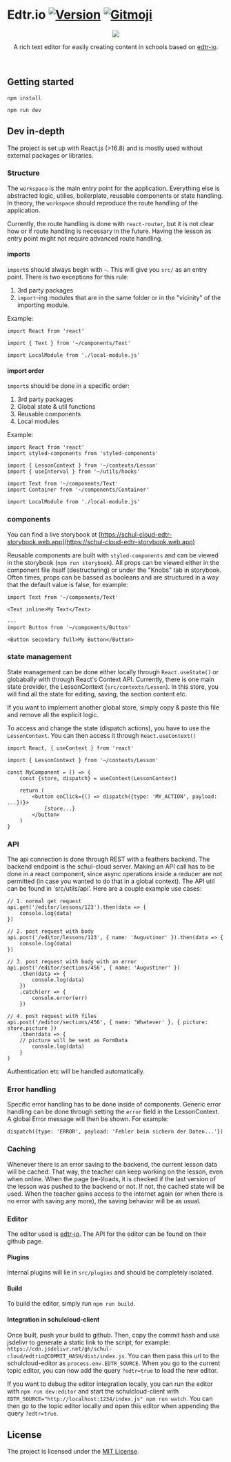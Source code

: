 # Edtr.io [![Version](https://img.shields.io/badge/version-2.2.0-black.svg?style=flat-square)](https://github.com/schul-cloud/edtrio/releases) [![Gitmoji](https://img.shields.io/badge/gitmoji-%20😜%20😍-FFDD67.svg?style=flat-square)](https://gitmoji.carloscuesta.me)

<p align="center">
  <a href="#"><img src="./public/logo.png" /></a>
</p>

<p align="center">
  A rich text editor for easily creating content in schools based on <a href="https://github.com/edtr-io/edtr-io">edtr-io</a>.
</p>
<br/>

## Getting started

```shell
npm install
```

```shell
npm run dev
```

## Dev in-depth

The project is set up with React.js (>16.8) and is mostly used without external packages or libraries.

### Structure

The `workspace` is the main entry point for the application. Everything else is abstracted logic, utilies, boilerplate, reusable components or state handling. In theory, the `workspace` should reproduce the route handling of the application.

Currently, the route handling is done with `react-router`, but it is not clear how or if route handling is necessary in the future. Having the lesson as entry point might not require advanced route handling.

#### imports

`import`s should always begin with `~`. This will give you `src/` as an entry point. There is two exceptions for this rule:

1. 3rd party packages
2. `import`-ing modules that are in the same folder or in the "vicinity" of the importing module.

Example:

```
import React from 'react'

import { Text } from '~/components/Text'

import LocalModule from './local-module.js'
```

#### import order

`import`s should be done in a specific order:

1. 3rd party packages
2. Global state & util functions
3. Reusable components
4. Local modules

Example:

```
import React from 'react'
import styled-components from 'styled-components'

import { LessonContext } from '~/contexts/Lesson'
import { useInterval } from '~/utils/hooks'

import Text from '~/components/Text'
import Container from '~/components/Container'

import LocalModule from './local-module.js'
```

### components

You can find a live storybook at [https://schul-cloud-edtr-storybook.web.app](https://schul-cloud-edtr-storybook.web.app)

Reusable components are built with `styled-components` and can be viewed in the storybook (`npm run storybook`). All props can be viewed either in the component file itself (destructuring) or under the "Knobs" tab in storybook. Often times, props can be bassed as booleans and are structured in a way that the default value is false, for example:

```
import Text from '~/components/Text'

<Text inline>My Text</Text>

---
import Button from '~/components/Button'

<Button secondary full>My Button</Button>
```

### state management

State management can be done either locally through `React.useState()` or globabally with through React's Context API. Currently, there is one main state provider, the LessonContext (`src/contexts/Lesson`). In this store, you will find all the state for editing, saving, the section content etc.

If you want to implement another global store, simply copy & paste this file and remove all the explicit logic.

To access and change the state (dispatch actions), you have to use the `LessonContext`. You can then access it through `React.useContext()`

```
import React, { useContext } from 'react'

import { LessonContext } from '~/contexts/Lesson'

const MyComponent = () => {
    const {store, dispatch} = useContext(LessonContext)

	return (
		<button onClick={() => dispatch({type: 'MY_ACTION', payload: ...})}>
			{store...}
		</button>
	)
}
```

### API

The api connection is done through REST with a feathers backend. The backend endpoint is the schul-cloud server. Making an API call has to be done in a react component, since async operations inside a reducer are not permitted (in case you wanted to do that in a global context). The API util can be found in 'src/utils/api'. Here are a couple example use cases:

```
// 1. normal get request
api.get('/editor/lessons/123').then(data => {
    console.log(data)
})

// 2. post request with body
api.post('/editor/lessons/123', { name: 'Augustiner' }).then(data => {
    console.log(data)
})

// 3. post request with body with an error
api.post('/editor/sections/456', { name: 'Augustiner' })
    .then(data => {
        console.log(data)
    })
    .catch(err => {
        console.error(err)
    })

// 4. post request with files
api.post('/editor/sections/456', { name: 'Whatever' }, { picture: store.picture })
    .then(data => {
    // picture will be sent as FormData
        console.log(data)
    }
)
```

Authentication etc will be handled automatically.

### Error handling

Specific error handling has to be done inside of components. Generic error handling can be done through setting the `error` field in the LessonContext. A global Error message will then be shown. For example:

```
dispatch({type: 'ERROR', payload: 'Fehler beim sichern der Daten...'})
```

### Caching

Whenever there is an error saving to the backend, the current lesson data will be cached. That way, the teacher can keep working on the lesson, even when online. When the page (re-)loads, it is checked if the last version of the lesson was pushed to the backend or not. If not, the cached state will be used. When the teacher gains access to the internet again (or when there is no error with saving any more), the saving behavior will be as usual.

### Editor

The editor used is [edtr-io](https://github.com/edtr-io/edtr-io). The API for the editor can be found on their github page.

#### Plugins

Internal plugins will lie in `src/plugins` and should be completely isolated.

#### Build

To build the editor, simply run `npm run build`.

#### Integration in schulcloud-client

Once built, push your build to github. Then, copy the commit hash and use jsdelivr to generate a static link to the script, for example: `https://cdn.jsdelivr.net/gh/schul-cloud/edtrio@COMMIT_HASH/dist/index.js`. You can then pass this url to the schulcloud-editor as `process.env.EDTR_SOURCE`. When you go to the current topic editor, you can now add the query `?edtr=true` to load the new editor.

If you want to debug the editor integration locally, you can run the editor with `npm run dev:editor` and start the schulcloud-client with `EDTR_SOURCE="http://localhost:1234/index.js" npm run watch`. You can then go to the topic editor locally and open this editor when appending the query `?edtr=true`.

## License

The project is licensed under the [MIT License](LICENSE).
